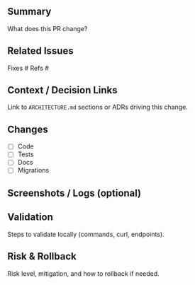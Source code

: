 ## Summary

What does this PR change?

## Related Issues

Fixes #
Refs #

## Context / Decision Links

Link to `ARCHITECTURE.md` sections or ADRs driving this change.

## Changes

- [ ] Code
- [ ] Tests
- [ ] Docs
- [ ] Migrations

## Screenshots / Logs (optional)

## Validation

Steps to validate locally (commands, curl, endpoints).

## Risk & Rollback

Risk level, mitigation, and how to rollback if needed.
